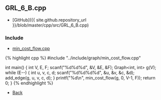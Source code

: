 ## GRL_6_B.cpp

- [GitHub]({{ site.github.repository_url }}/blob/master/cpp/src/GRL_6_B.cpp)

### Include

- [min_cost_flow.cpp](../include/graph/min_cost_flow)

{% highlight cpp %}
#include "../include/graph/min_cost_flow.cpp"

int main() {
  int V, E, F;
  scanf("%d%d%d", &V, &E, &F);
  Graph<int, int> g(V);
  while (E--) {
    int u, v, c, d;
    scanf("%d%d%d%d", &u, &v, &c, &d);
    add_edge(g, u, v, c, d);
  }
  printf("%d\n", min_cost_flow(g, 0, V-1, F));
  return 0;
}
{% endhighlight %}

- [Back](../..)
